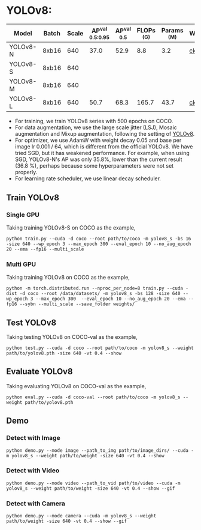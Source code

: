 # YOLOv8:

|   Model   |  Batch | Scale | AP<sup>val<br>0.5:0.95 | AP<sup>val<br>0.5 | FLOPs<br><sup>(G) | Params<br><sup>(M) | Weight |
|-----------|--------|-------|------------------------|-------------------|-------------------|--------------------|--------|
| YOLOv8-N  | 8xb16  |  640  |          37.0          |        52.9       |        8.8        |         3.2        | [ckpt](https://github.com/yjh0410/RT-ODLab/releases/download/yolo_tutorial_ckpt/yolov8_n_coco.pth) |
| YOLOv8-S  | 8xb16  |  640  |                        |                   |                   |                    |  |
| YOLOv8-M  | 8xb16  |  640  |                        |                   |                   |                    |  |
| YOLOv8-L  | 8xb16  |  640  |          50.7          |        68.3       |       165.7       |         43.7       | [ckpt](https://github.com/yjh0410/RT-ODLab/releases/download/yolo_tutorial_ckpt/yolov8_l_coco.pth) |

- For training, we train YOLOv8 series with 500 epochs on COCO.
- For data augmentation, we use the large scale jitter (LSJ), Mosaic augmentation and Mixup augmentation, following the setting of [YOLOv8](https://github.com/ultralytics/yolov8).
- For optimizer, we use AdamW with weight decay 0.05 and base per image lr 0.001 / 64, which is different from the official YOLOv8. We have tried SGD, but it has weakened performance. For example, when using SGD, YOLOv8-N's AP was only 35.8%, lower than the current result (36.8 %), perhaps because some hyperparameters were not set properly.
- For learning rate scheduler, we use linear decay scheduler.


## Train YOLOv8
### Single GPU
Taking training YOLOv8-S on COCO as the example,
```Shell
python train.py --cuda -d coco --root path/to/coco -m yolov8_s -bs 16 -size 640 --wp_epoch 3 --max_epoch 300 --eval_epoch 10 --no_aug_epoch 20 --ema --fp16 --multi_scale 
```

### Multi GPU
Taking training YOLOv8 on COCO as the example,
```Shell
python -m torch.distributed.run --nproc_per_node=8 train.py --cuda -dist -d coco --root /data/datasets/ -m yolov8_s -bs 128 -size 640 --wp_epoch 3 --max_epoch 300  --eval_epoch 10 --no_aug_epoch 20 --ema --fp16 --sybn --multi_scale --save_folder weights/ 
```

## Test YOLOv8
Taking testing YOLOv8 on COCO-val as the example,
```Shell
python test.py --cuda -d coco --root path/to/coco -m yolov8_s --weight path/to/yolov8.pth -size 640 -vt 0.4 --show 
```

## Evaluate YOLOv8
Taking evaluating YOLOv8 on COCO-val as the example,
```Shell
python eval.py --cuda -d coco-val --root path/to/coco -m yolov8_s --weight path/to/yolov8.pth 
```

## Demo
### Detect with Image
```Shell
python demo.py --mode image --path_to_img path/to/image_dirs/ --cuda -m yolov8_s --weight path/to/weight -size 640 -vt 0.4 --show
```

### Detect with Video
```Shell
python demo.py --mode video --path_to_vid path/to/video --cuda -m yolov8_s --weight path/to/weight -size 640 -vt 0.4 --show --gif
```

### Detect with Camera
```Shell
python demo.py --mode camera --cuda -m yolov8_s --weight path/to/weight -size 640 -vt 0.4 --show --gif
```
